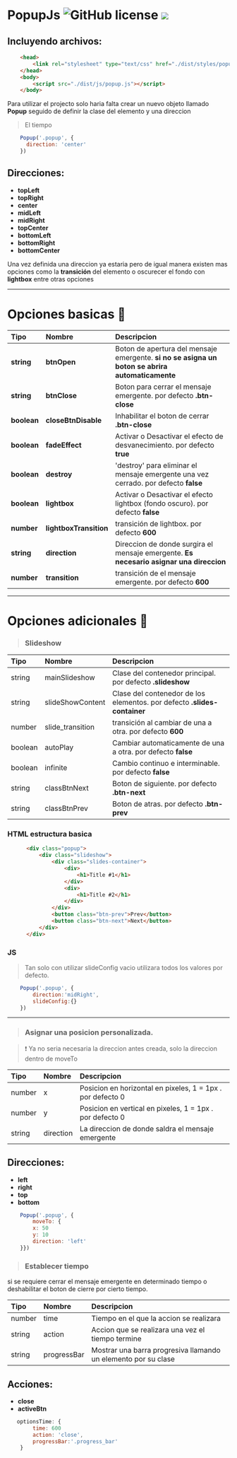 # PopupJs ![GitHub license](https://img.shields.io/github/license/ZayBit/PopupJs) ![](https://img.shields.io/badge/size-50.4%20kB-yellowgreen)

## Incluyendo archivos:
```html
    <head>
        <link rel="stylesheet" type="text/css" href="./dist/styles/popup.css" />
    </head>
    <body>
        <script src="./dist/js/popup.js"></script>
    </body>
```
Para utilizar el projecto solo haria falta crear un nuevo objeto
llamado **Popup** seguido de definir la clase del elemento y una direccion
> El tiempo 
``` js
    Popup('.popup', {
      direction: 'center'
    })
```
## Direcciones:
* **topLeft**
* **topRight**
* **center**
* **midLeft**
* **midRight**
* **topCenter**
* **bottomLeft**
* **bottomRight**
* **bottomCenter**

Una vez definida una direccion ya estaria pero de igual manera existen mas opciones como la **transición** del elemento o oscurecer el fondo con **lightbox** entre otras opciones

---
# Opciones basicas :page_with_curl:
| Tipo     | Nombre   | Descripcion |
| :---     |  :--     |    :---    |
| **string**   | **btnOpen**  | Boton de apertura del mensaje emergente. **si no se asigna un boton se abrira automaticamente**  
| **string**    | **btnClose** | Boton para cerrar el mensaje emergente. por defecto **.btn-close** 
| **boolean**    | **closeBtnDisable** | Inhabilitar el boton de cerrar **.btn-close** 
| **boolean**  | **fadeEffect** | Activar o Desactivar el efecto de desvanecimiento. por defecto **true** 
|**boolean**|**destroy**|'destroy' para eliminar el mensaje emergente una vez cerrado. por defecto **false**|
| **boolean**  | **lightbox** |  Activar o Desactivar el efecto lightbox (fondo oscuro). por defecto **false** 
| **number**  | **lightboxTransition** |  transición de lightbox. por defecto **600** 
| **string**  | **direction** | Direccion de donde surgira el mensaje emergente. **Es necesario asignar una direccion** 
| **number**  | **transition** | transición de el mensaje emergente. por defecto **600** 
---
# Opciones adicionales :scroll:
  > ### **Slideshow**

  | Tipo     | Nombre   | Descripcion |
  | :---     |  :--     |    :---   |
  | string |mainSlideshow|Clase del contenedor principal. por defecto **.slideshow**|
  | string |slideShowContent|Clase del contenedor de los elementos. por defecto **.slides-container**|
  | number |slide_transition|transición al cambiar de una a otra. por defecto **600**|
  | boolean |autoPlay|Cambiar automaticamente de una a otra. por defecto **false**|
  | boolean |infinite|Cambio continuo e interminable. por defecto **false**|
  | string |classBtnNext|Boton de siguiente. por defecto **.btn-next**|
  | string |classBtnPrev|Boton de atras. por defecto **.btn-prev**|
  ### HTML estructura basica
  ```html
        <div class="popup">
            <div class="slideshow">
                <div class="slides-container">
                    <div>
                        <h1>Title #1</h1>
                    </div>
                    <div>
                        <h1>Title #2</h1>
                    </div>
                </div>
                <button class="btn-prev">Prev</button>
                <button class="btn-next">Next</button>
            </div>
        </div>
```
  ### JS
  > Tan solo con utilizar slideConfig vacio utilizara todos los valores por defecto.
```js
    Popup('.popup', {
        direction:'midRight',
        slideConfig:{}
    })
```
---
  > ### **Asignar una posicion personalizada**.

  > :heavy_exclamation_mark: Ya no seria necesaria la direccion antes creada, solo la direccion dentro de moveTo

  | Tipo     | Nombre   | Descripcion |
  | :---     |  :--     |    :---   |
  |number|x|Posicion en horizontal en pixeles, 1 = 1px . por defecto 0|
  |number|y|Posicion en vertical en pixeles, 1 = 1px . por defecto 0|
  |string|direction|La direccion de donde saldra el mensaje emergente|
  ## Direcciones:
  * **left**
  * **right**
  * **top**
  * **bottom**
```js
    Popup('.popup', {
        moveTo: {
        x: 50
        y: 10
        direction: 'left'
    }})
```

  > ### **Establecer tiempo**
  
   si se requiere cerrar el mensaje emergente en determinado tiempo o deshabilitar el boton de cierre por cierto tiempo.
  
  | Tipo     | Nombre   | Descripcion |
  | :---     |  :--     |    :---   |
  | number | time |Tiempo en el que la accion se realizara|
  |string|action|Accion que se realizara una vez el tiempo termine|
  |string|progressBar|Mostrar una barra progresiva llamando un elemento por su clase|
  ## Acciones:
  * **close**
  * **activeBtn**
```js
   optionsTime: {
        time: 600
        action: 'close',
        progressBar:'.progress_bar'
    }
```